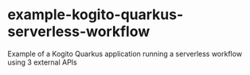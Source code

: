 # example-kogito-quarkus-serverless-workflow
Example of a Kogito Quarkus application running a serverless workflow using 3 external APIs
